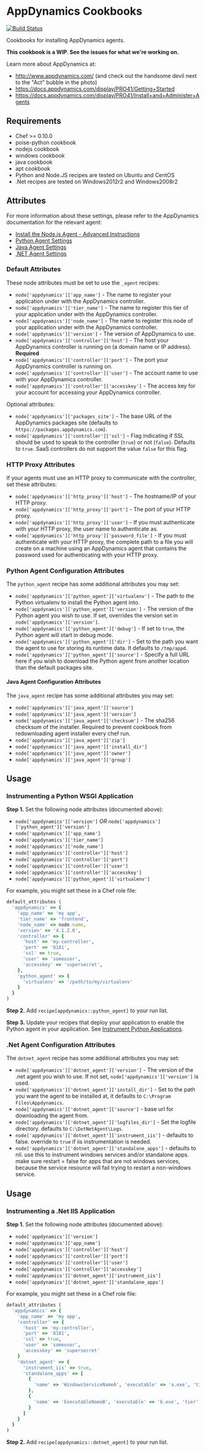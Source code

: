 # AppDynamics Cookbooks

[![Build Status](https://travis-ci.org/Appdynamics/appdynamics-cookbooks.svg?branch=master)](https://travis-ci.org/Appdynamics/appdynamics-cookbooks)

Cookbooks for installing AppDynamics agents.

**This cookbook is a WIP. See the issues for what we're working on.**

Learn more about AppDynamics at:

* http://www.appdynamics.com/ (and check out the handsome devil next to the "Act" bubble in the photo)
* https://docs.appdynamics.com/display/PRO41/Getting+Started
* https://docs.appdynamics.com/display/PRO41/Install+and+Administer+Agents

## Requirements

* Chef >= 0.10.0
* poise-python cookbook
* nodejs cookbook
* windows cookbook
* java cookbook
* apt cookbook
* Python and Node.JS recipes are tested on Ubuntu and CentOS
* .Net recipes are tested on Windows2012r2 and Windows2008r2

## Attributes

For more information about these settings, please refer to the AppDynamics documentation for the relevant agent:

* [Install the Node.js Agent - Advanced Instructions](https://docs.appdynamics.com/display/PRO41/Install+the+Node.js+Agent#InstalltheNode.jsAgent-AdvancedInstructions)
* [Python Agent Settings](https://docs.appdynamics.com/display/PRO41/Python+Agent+Setting)
* [Java Agent Settings](https://docs.appdynamics.com/display/PRO41/Install+the+Java+Agent)
* [.NET Agent Settings](https://docs.appdynamics.com/display/PRO41/Install+the+.NET+Agent)

### Default Attributes

These node attributes must be set to use the `_agent` recipes:

* `node['appdynamics']['app_name']` - The name to register your application under with the AppDynamics controller.
* `node['appdynamics']['tier_name']` - The name to register this tier of your application under with the AppDynamics controller.
* `node['appdynamics']['node_name']` - The name to register this node of your application under with the AppDynamics controller.
* `node['appdynamics']['version']` - The version of AppDynamics to use.
* `node['appdynamics']['controller']['host']` - The host your AppDynamics controller is running on (a domain name or IP address). **Required**
* `node['appdynamics']['controller']['port']` - The port your AppDynamics controller is running on.
* `node['appdynamics']['controller']['user']` - The account name to use with your AppDynamics controller.
* `node['appdynamics']['controller']['accesskey']` - The access key for your account for accessing your AppDynamics controller.

Optional attributes:

* `node['appdynamics']['packages_site']` - The base URL of the AppDynamics packages site (defaults to `https://packages.appdynamics.com`).
* `node['appdynamics']['controller']['ssl']` - Flag indicating if SSL should be used to speak to the controller (`true`) or not (`false`). Defaults to `true`. SaaS controllers do not support the value `false` for this flag.

### HTTP Proxy Attributes

If your agents must use an HTTP proxy to communicate with the controller, set these attributes:

* `node['appdynamics']['http_proxy']['host']` - The hostname/IP of your HTTP proxy.
* `node['appdynamics']['http_proxy']['port']` - The port of your HTTP proxy.
* `node['appdynamics']['http_proxy']['user']` - If you must authenticate with your HTTP proxy, the user name to authenticate as.
* `node['appdynamics']['http_proxy']['password_file']` - If you must authenticate with your HTTP proxy, the complete path to a file you will create on a machine using an AppDynamics agent that contains the password used for authenticating with your HTTP proxy.

### Python Agent Configuration Attributes

The `python_agent` recipe has some additional attributes you may set:

* `node['appdynamics']['python_agent']['virtualenv']` - The path to the Python virtualenv to install the Python agent into.
* `node['appdynamics']['python_agent']['version']` - The version of the Python agent you wish to use. If set, overrides the version set in `node['appdynamics']['version']`.
* `node['appdynamics']['python_agent']['debug']` - If set to `true`, the Python agent will start in debug mode.
* `node['appdynamics']['python_agent']['dir']` - Set to the path you want the agent to use for storing its runtime data. It defaults to `/tmp/appd`.
* `node['appdynamics']['python_agent']['source']` - Specify a full URL here if you wish to download the Python agent from another location than the default packages site.


#### Java Agent Configuration Attributes

The `java_agent` recipe has some additional attributes you may set:

* `node['appdynamics']['java_agent']['source']`
* `node['appdynamics']['java_agent']['version']`
* `node['appdynamics']['java_agent']['checksum']` - The sha256 checksum of the installer. Required to prevent cookbook from redownloading agent installer every chef run. 
* `node['appdynamics']['java_agent']['zip']`
* `node['appdynamics']['java_agent']['install_dir']`
* `node['appdynamics']['java_agent']['owner']`
* `node['appdynamics']['java_agent']['group']`

## Usage

### Instrumenting a Python WSGI Application

**Step 1.** Set the following node attributes (documented above):

* `node['appdynamics']['version']` *OR* `node['appdynamics']['python_agent']['version']`
* `node['appdynamics']['app_name']`
* `node['appdynamics']['tier_name']`
* `node['appdynamics']['node_name']`
* `node['appdynamics']['controller']['host']`
* `node['appdynamics']['controller']['port']`
* `node['appdynamics']['controller']['user']`
* `node['appdynamics']['controller']['accesskey']`
* `node['appdynamics']['python_agent']['virtualenv']`

For example, you might set these in a Chef role file:

```ruby
default_attributes (
  'appdynamics' => {
    'app_name' => 'my app',
    'tier_name' => 'frontend',
    'node_name' => node.name,
    'version' => '4.1.2.0',
    'controller' => {
      'host' => 'my-controller',
      'port' => '8181',
      'ssl' => true,
      'user' => 'someuser',
      'accesskey' => 'supersecret',
    },
    'python_agent' => {
      'virtualenv' => '/path/to/my/virtualenv'
    }
  }
)
```

**Step 2.** Add `recipe[appdynamics::python_agent]` to your run list.

**Step 3.** Update your recipes that deploy your application to enable the Python agent in your application. See [Instrument Python Applications](https://docs.appdynamics.com/display/PRO40/Instrument+Python+Applications+-+Beta#InstrumentPythonApplications-Beta-InstrumenttheApplication).

### .Net Agent Configuration Attributes

The `dotnet_agent` recipe has some additional attributes you may set:

* `node['appdynamics']['dotnet_agent']['version']` - The version of the .net agent you wish to use. If not set, `node['appdynamics']['version']` is used.
* `node['appdynamics']['dotnet_agent']['install_dir']` - Set to the path you want the agent to be installed at, it defaults to `C:\Program Files\Appdynamics`.
* `node['appdynamics']['dotnet_agent']['source']` - base url for downloading the agent from.
* `node['appdynamics']['dotnet_agent']['logfiles_dir']` - Set the logfile directory. defaults to `C:\DotNetAgent\Logs`.
* `node['appdynamics']['dotnet_agent']['instrument_iis']` - defaults to false. override to `true` if iis instrumentation is needed.
* `node['appdynamics']['dotnet_agent']['standalone_apps']` - defaults to nil. use this to instrument windows services and/or standalone apps. make sure restart = false for apps that are not windows services, because the service resource will fail trying to restart a non-windows service.

## Usage

### Instrumenting a .Net IIS Application

**Step 1.** Set the following node attributes (documented above):

* `node['appdynamics']['version']`
* `node['appdynamics']['app_name']`
* `node['appdynamics']['controller']['host']`
* `node['appdynamics']['controller']['port']`
* `node['appdynamics']['controller']['user']`
* `node['appdynamics']['controller']['accesskey']`
* `node['appdynamics']['dotnet_agent']['instrument_iis']`
* `node['appdynamics']['dotnet_agent']['standalone_apps']`

For example, you might set these in a Chef role file:

```ruby
default_attributes (
  'appdynamics' => {
    'app_name' => 'my app',
    'controller' => {
      'host' => 'my-controller',
      'port' => '8181',
      'ssl' => true,
      'user' => 'someuser',
      'accesskey' => 'supersecret'
    }
    'dotnet_agent' => {
      'instrument_iis' => true,
      'standalone_apps' => [
        {
          'name' => 'WindowsServiceNameA', 'executable' => 'a.exe', 'tier' => 'TierA', 'commandline' => 'nil', 'restart' => true
        },
        {
          'name' => 'ExecutableNameB', 'executable' => 'b.exe', 'tier' => 'TierB', 'commandline' => '-a -b', 'restart' => false
        }
      ]
    }
  }
)
```

**Step 2.** Add `recipe[appdynamics::dotnet_agent]` to your run list.
